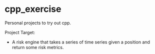 # cpp_exercise
Personal projects to try out cpp.

Project Target:
* A risk engine that takes a series of time series given a position and return some risk metrics.
